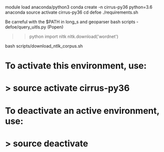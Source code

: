 module load anaconda/python3 
conda create -n cirrus-py36 python=3.6 anaconda
source activate cirrus-py36
cd defoe
./requirements.sh

Be carreful with the $PATH in long_s and geoparser bash scripts - defoe/query_uitls.py (Popen)

>> python
>> import nltk
   nltk.download('wordnet')

bash scripts/download_ntlk_corpus.sh

#
# To activate this environment, use:
# > source activate cirrus-py36
#
# To deactivate an active environment, use:
# > source deactivate
#

